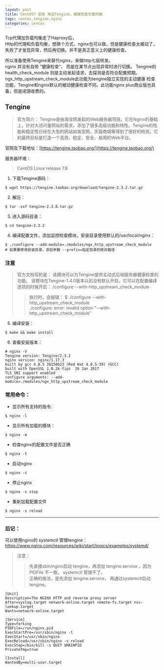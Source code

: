 ```yaml
---
layout: post
title: CentOS7 安装 淘宝Tengine，健康检查负载均衡
tags: centos,tengine,nginx
categories: centos
---
```


Tcp代理加负载均衡走了Haproxy后，  
Http的代理和负载均衡，想换个方式，nginx也可以做，但是健康检查太被动了，失败了才发现异常，然后再切换。并不是真正意义上的健康检查。

所以准备使用Tengine来替代nginx，来做http七层转发。  
nginx 并没有自带 ”健康检查“， 而是在某节点出现异常时进行切换。
Tengine的health_check_module 则是主动发起请求，去探测是否符合配置预期。   
ngx_http_upstream_check_module此功能为tengine独立实现的主动健康
检查功能，Tengine和nginx默认的被动健康检查不同。此功能nginx plus商业版也具备，但是闭源收费的。

## Tengine
> 官方简介： Tengine是由淘宝网发起的Web服务器项目。它在Nginx的基础上，针对大访问量网站的需求，添加了很多高级功能和特性。Tengine的性能和稳定性已经在大型的网站如淘宝网，天猫商城等得到了很好的检验。它的最终目标是打造一个高效、稳定、安全、易用的Web平台。

官网及下载地址：[https://tengine.taobao.org/](https://tengine.taobao.org/)

服务器环境：
> CentOS Linux release 7.8

1.  下载Tengine源码：
```shell
$ wget https://tengine.taobao.org/download/tengine-2.3.2.tar.gz
```
2.  解压：
```shell
$ tar -zxf tengine-2.3.0.tar.gz
```
3.  进入源码目录：
```shell
$ cd tengine-2.3.2
```
4.  编译配置文件，添加监控检查模块，安装目录使用默认的/usr/local/nginx：
```shell
$ ./configure --add-module=./modules/ngx_http_upstream_check_module
# 如果要修改安装目录，添加参数 --prefix=指定目录的绝对路径
```

### 注意
> 官方文档写的是： 该模块可以为Tengine提供主动式后端服务器健康检查的功能。 该模块在Tengine-1.4.0版本以前没有默认开启，它可以在配置编译选项的时候开启：./configure --with-http\_upstream\_check_module
> 
> > 执行时，会报错： $ ./configure --with-http\_upstream\_check\_module   
./configure: error: invalid option "--with-http\_upstream\_check\_module"

5.  编译安装：
```shell
$ make && make install
```

6.  查看安装版本：

```shell
# nginx -V
Tengine version: Tengine/2.3.2
nginx version: nginx/1.17.3
built by gcc 4.8.5 20150623 (Red Hat 4.8.5-39) (GCC) 
built with OpenSSL 1.0.2k-fips  26 Jan 2017
TLS SNI support enabled
configure arguments: --add-module=./modules/ngx_http_upstream_check_module
```

### 常用命令：

-   显示所有支持的指令:

```shell
$ nginx -l
```

-   显示所有加载的模块：

```shell
$ nginx -m
```

-   检查nginx的配置文件是否正确

```shell
$ nginx -t
```

-   启动nginx
```shell
$ nginx -s
```

-   停止nginx

```shell
$ nginx -s stop
```

-   重新加载配置文件

```shell
$ nginx -s reload
```
______

### 后记：
可以使用nginx的 systemctl 管理tengine：  
https://www.nginx.com/resources/wiki/start/topics/examples/systemd/  
> 注意：
> >先直接sbin/nginx启动 tengine，再添加 tengine.service ，因为PIDFile 不一致， systemctl 管理不了。  
>正确的做法，是先添加 tengine.service， 再通过systemctl启动tengine。

```shell
[Unit]
Description=The NGINX HTTP and reverse proxy server
After=syslog.target network-online.target remote-fs.target nss-lookup.target
Wants=network-online.target

[Service]
Type=forking
PIDFile=/run/nginx.pid
ExecStartPre=/usr/sbin/nginx -t
ExecStart=/usr/sbin/nginx
ExecReload=/usr/sbin/nginx -s reload
ExecStop=/bin/kill -s QUIT $MAINPID
PrivateTmp=true

[Install]
WantedBy=multi-user.target
```

